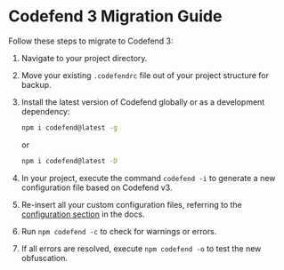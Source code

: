 # Codefend 3 Migration Guide

Follow these steps to migrate to Codefend 3:

1. Navigate to your project directory.

2. Move your existing `.codefendrc` file out of your project structure for backup.

3. Install the latest version of Codefend globally or as a development dependency:

   ```bash
   npm i codefend@latest -g
   ```

   or

   ```bash
   npm i codefend@latest -D
   ```

4. In your project, execute the command `codefend -i` to generate a new configuration file based on Codefend v3.

5. Re-insert all your custom configuration files, referring to the [configuration section](https://codefend.github.io/docs/references/configuration) in the docs.

6. Run `npm codefend -c` to check for warnings or errors.

7. If all errors are resolved, execute `npm codefend -o` to test the new obfuscation.
